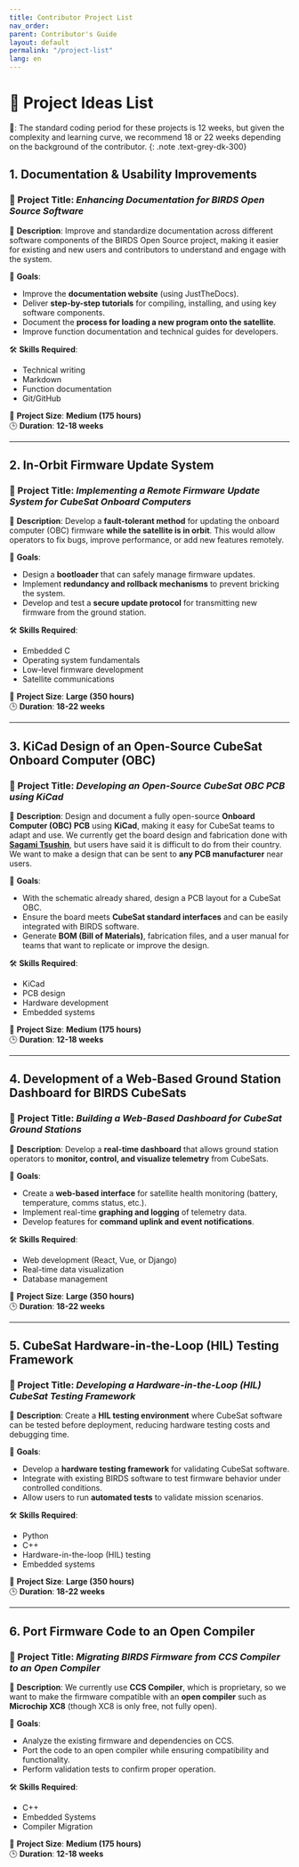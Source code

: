 ```yaml
---
title: Contributor Project List
nav_order: 
parent: Contributor's Guide
layout: default
permalink: "/project-list"
lang: en
---
```



# 🚀 Project Ideas List

📝: The standard coding period for these projects is 12 weeks, but given the complexity and learning curve, we recommend 18 or 22 weeks depending on the background of the contributor.
{: .note .text-grey-dk-300}


## 1. Documentation & Usability Improvements  
### 🔹 Project Title: *Enhancing Documentation for BIRDS Open Source Software*  
📌 **Description**: Improve and standardize documentation across different software components of the BIRDS Open Source project, making it easier for existing and new users and contributors to understand and engage with the system.  

🎯 **Goals**:  
- Improve the **documentation website** (using JustTheDocs).  
- Deliver **step-by-step tutorials** for compiling, installing, and using key software components.  
- Document the **process for loading a new program onto the satellite**.  
- Improve function documentation and technical guides for developers.  

🛠 **Skills Required**:  
- Technical writing  
- Markdown  
- Function documentation  
- Git/GitHub  

📆 **Project Size**: **Medium (175 hours)**  
🕒 **Duration**: **12-18 weeks**  

---

## 2. In-Orbit Firmware Update System  
### 🔹 Project Title: *Implementing a Remote Firmware Update System for CubeSat Onboard Computers*  
📌 **Description**: Develop a **fault-tolerant method** for updating the onboard computer (OBC) firmware **while the satellite is in orbit**. This would allow operators to fix bugs, improve performance, or add new features remotely.  

🎯 **Goals**:  
- Design a **bootloader** that can safely manage firmware updates.  
- Implement **redundancy and rollback mechanisms** to prevent bricking the system.  
- Develop and test a **secure update protocol** for transmitting new firmware from the ground station.  

🛠 **Skills Required**:  
- Embedded C  
- Operating system fundamentals  
- Low-level firmware development  
- Satellite communications  

📆 **Project Size**: **Large (350 hours)**  
🕒 **Duration**: **18-22 weeks**  

---

## 3. KiCad Design of an Open-Source CubeSat Onboard Computer (OBC)  
### 🔹 Project Title: *Developing an Open-Source CubeSat OBC PCB using KiCad*  
📌 **Description**: Design and document a fully open-source **Onboard Computer (OBC) PCB** using **KiCad**, making it easy for CubeSat teams to adapt and use. We currently get the board design and fabrication done with **[Sagami Tsushin](https://www.sagami-net.co.jp/)**, but users have said it is difficult to do from their country. We want to make a design that can be sent to **any PCB manufacturer** near users.  

🎯 **Goals**:  
- With the schematic already shared, design a PCB layout for a CubeSat OBC.  
- Ensure the board meets **CubeSat standard interfaces** and can be easily integrated with BIRDS software.  
- Generate **BOM (Bill of Materials)**, fabrication files, and a user manual for teams that want to replicate or improve the design.  

🛠 **Skills Required**:  
- KiCad  
- PCB design  
- Hardware development  
- Embedded systems  

📆 **Project Size**: **Medium (175 hours)**  
🕒 **Duration**: **12-18 weeks**  

---

## 4. Development of a Web-Based Ground Station Dashboard for BIRDS CubeSats  
### 🔹 Project Title: *Building a Web-Based Dashboard for CubeSat Ground Stations*  
📌 **Description**: Develop a **real-time dashboard** that allows ground station operators to **monitor, control, and visualize telemetry** from CubeSats.  

🎯 **Goals**:  
- Create a **web-based interface** for satellite health monitoring (battery, temperature, comms status, etc.).  
- Implement real-time **graphing and logging** of telemetry data.  
- Develop features for **command uplink and event notifications**.  

🛠 **Skills Required**:  
- Web development (React, Vue, or Django)  
- Real-time data visualization  
- Database management  

📆 **Project Size**: **Large (350 hours)**  
🕒 **Duration**: **18-22 weeks**  

---

## 5. CubeSat Hardware-in-the-Loop (HIL) Testing Framework  
### 🔹 Project Title: *Developing a Hardware-in-the-Loop (HIL) CubeSat Testing Framework*  
📌 **Description**: Create a **HIL testing environment** where CubeSat software can be tested before deployment, reducing hardware testing costs and debugging time.  

🎯 **Goals**:  
- Develop a **hardware testing framework** for validating CubeSat software.  
- Integrate with existing BIRDS software to test firmware behavior under controlled conditions.  
- Allow users to run **automated tests** to validate mission scenarios.  

🛠 **Skills Required**:  
- Python  
- C++  
- Hardware-in-the-loop (HIL) testing  
- Embedded systems  

📆 **Project Size**: **Large (350 hours)**  
🕒 **Duration**: **18-22 weeks**  

---

## 6. Port Firmware Code to an Open Compiler  
### 🔹 Project Title: *Migrating BIRDS Firmware from CCS Compiler to an Open Compiler*  
📌 **Description**: We currently use **CCS Compiler**, which is proprietary, so we want to make the firmware compatible with an **open compiler** such as **Microchip XC8** (though XC8 is only free, not fully open).  

🎯 **Goals**:  
- Analyze the existing firmware and dependencies on CCS.  
- Port the code to an open compiler while ensuring compatibility and functionality.  
- Perform validation tests to confirm proper operation.  

🛠 **Skills Required**:  
- C++  
- Embedded Systems  
- Compiler Migration  

📆 **Project Size**: **Medium (175 hours)**  
🕒 **Duration**: **12-18 weeks**  


